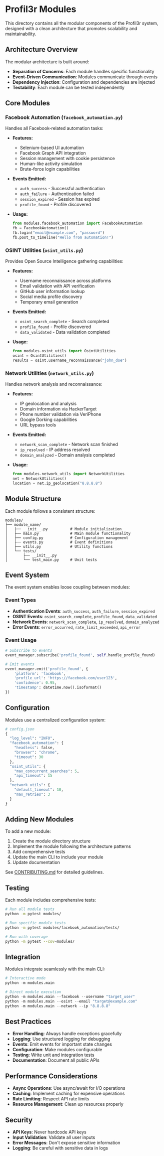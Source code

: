 # Profil3r Modules

This directory contains all the modular components of the Profil3r system, designed with a clean architecture that promotes scalability and maintainability.

## Architecture Overview

The modular architecture is built around:

- **Separation of Concerns**: Each module handles specific functionality
- **Event-Driven Communication**: Modules communicate through events
- **Dependency Injection**: Configuration and dependencies are injected
- **Testability**: Each module can be tested independently

## Core Modules

### Facebook Automation (`facebook_automation.py`)

Handles all Facebook-related automation tasks:

- **Features:**
  - Selenium-based UI automation
  - Facebook Graph API integration
  - Session management with cookie persistence
  - Human-like activity simulation
  - Brute-force login capabilities

- **Events Emitted:**
  - `auth_success` - Successful authentication
  - `auth_failure` - Authentication failed
  - `session_expired` - Session has expired
  - `profile_found` - Profile discovered

- **Usage:**
  ```python
  from modules.facebook_automation import FacebookAutomation
  fb = FacebookAutomation()
  fb.login("email@example.com", "password")
  fb.post_to_timeline("Hello from automation!")
  ```

### OSINT Utilities (`osint_utils.py`)

Provides Open Source Intelligence gathering capabilities:

- **Features:**
  - Username reconnaissance across platforms
  - Email validation with API verification
  - GitHub user information lookup
  - Social media profile discovery
  - Temporary email generation

- **Events Emitted:**
  - `osint_search_complete` - Search completed
  - `profile_found` - Profile discovered
  - `data_validated` - Data validation completed

- **Usage:**
  ```python
  from modules.osint_utils import OsintUtilities
  osint = OsintUtilities()
  results = osint.username_reconnaissance("john_doe")
  ```

### Network Utilities (`network_utils.py`)

Handles network analysis and reconnaissance:

- **Features:**
  - IP geolocation and analysis
  - Domain information via HackerTarget
  - Phone number validation via VeriPhone
  - Google Dorking capabilities
  - URL bypass tools

- **Events Emitted:**
  - `network_scan_complete` - Network scan finished
  - `ip_resolved` - IP address resolved
  - `domain_analyzed` - Domain analysis completed

- **Usage:**
  ```python
  from modules.network_utils import NetworkUtilities
  net = NetworkUtilities()
  location = net.ip_geolocation("8.8.8.8")
  ```

## Module Structure

Each module follows a consistent structure:

```
modules/
├── module_name/
│   ├── __init__.py          # Module initialization
│   ├── main.py              # Main module functionality
│   ├── config.py            # Configuration management
│   ├── events.py            # Event definitions
│   ├── utils.py             # Utility functions
│   └── tests/
│       ├── __init__.py
│       └── test_main.py     # Unit tests
```

## Event System

The event system enables loose coupling between modules:

### Event Types

- **Authentication Events**: `auth_success`, `auth_failure`, `session_expired`
- **OSINT Events**: `osint_search_complete`, `profile_found`, `data_validated`
- **Network Events**: `network_scan_complete`, `ip_resolved`, `domain_analyzed`
- **Error Events**: `error_occurred`, `rate_limit_exceeded`, `api_error`

### Event Usage

```python
# Subscribe to events
event_manager.subscribe('profile_found', self.handle_profile_found)

# Emit events
event_manager.emit('profile_found', {
    'platform': 'facebook',
    'profile_url': 'https://facebook.com/user123',
    'confidence': 0.95,
    'timestamp': datetime.now().isoformat()
})
```

## Configuration

Modules use a centralized configuration system:

```python
# config.json
{
  "log_level": "INFO",
  "facebook_automation": {
    "headless": false,
    "browser": "chrome",
    "timeout": 30
  },
  "osint_utils": {
    "max_concurrent_searches": 5,
    "api_timeout": 15
  },
  "network_utils": {
    "default_timeout": 10,
    "max_retries": 3
  }
}
```

## Adding New Modules

To add a new module:

1. Create the module directory structure
2. Implement the module following the architecture patterns
3. Add comprehensive tests
4. Update the main CLI to include your module
5. Update documentation

See [CONTRIBUTING.md](../CONTRIBUTING.md) for detailed guidelines.

## Testing

Each module includes comprehensive tests:

```bash
# Run all module tests
python -m pytest modules/

# Run specific module tests
python -m pytest modules/facebook_automation/tests/

# Run with coverage
python -m pytest --cov=modules/
```

## Integration

Modules integrate seamlessly with the main CLI:

```python
# Interactive mode
python -m modules.main

# Direct module execution
python -m modules.main --facebook --username "target_user"
python -m modules.main --osint --email "target@example.com"
python -m modules.main --network --ip "8.8.8.8"
```

## Best Practices

- **Error Handling**: Always handle exceptions gracefully
- **Logging**: Use structured logging for debugging
- **Events**: Emit events for important state changes
- **Configuration**: Make modules configurable
- **Testing**: Write unit and integration tests
- **Documentation**: Document all public APIs

## Performance Considerations

- **Async Operations**: Use async/await for I/O operations
- **Caching**: Implement caching for expensive operations
- **Rate Limiting**: Respect API rate limits
- **Resource Management**: Clean up resources properly

## Security

- **API Keys**: Never hardcode API keys
- **Input Validation**: Validate all user inputs
- **Error Messages**: Don't expose sensitive information
- **Logging**: Be careful with sensitive data in logs
